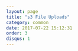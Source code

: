```yaml
---
layout: page
title: "s3 File Uploads"
category: common
date: 2017-07-22 15:12:31
order: 3
disqus: 1
---
```




